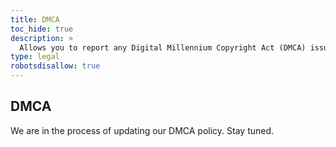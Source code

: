 ```yaml
---
title: DMCA
toc_hide: true
description: >
  Allows you to report any Digital Millennium Copyright Act (DMCA) issues.
type: legal
robotsdisallow: true
---
```


## DMCA

We are in the process of updating our DMCA policy. Stay tuned.
